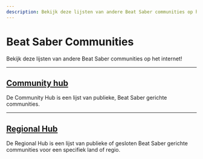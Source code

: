 ```yaml
---
description: Bekijk deze lijsten van andere Beat Saber communities op het internet!
---
```


# Beat Saber Communities
Bekijk deze lijsten van andere Beat Saber communities op het internet!

---

## [Community hub](./community-hub.md)
De Community Hub is een lijst van publieke, Beat Saber gerichte communities.

---

## [Regional Hub](./regional-hub.md)
De Regional Hub is een lijst van publieke of gesloten Beat Saber gerichte communities voor een specifiek land of regio.
